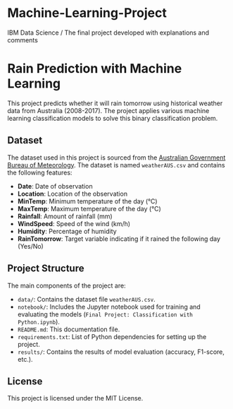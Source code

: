 # Machine-Learning-Project
IBM Data Science / The final project developed with explanations and comments
# Rain Prediction with Machine Learning

This project predicts whether it will rain tomorrow using historical weather data from Australia (2008-2017). The project applies various machine learning classification models to solve this binary classification problem.

## Dataset

The dataset used in this project is sourced from the [Australian Government Bureau of Meteorology](http://www.bom.gov.au/climate/dwo/). The dataset is named `weatherAUS.csv` and contains the following features:
- **Date**: Date of observation
- **Location**: Location of the observation
- **MinTemp**: Minimum temperature of the day (°C)
- **MaxTemp**: Maximum temperature of the day (°C)
- **Rainfall**: Amount of rainfall (mm)
- **WindSpeed**: Speed of the wind (km/h)
- **Humidity**: Percentage of humidity
- **RainTomorrow**: Target variable indicating if it rained the following day (Yes/No)

## Project Structure

The main components of the project are:

- `data/`: Contains the dataset file `weatherAUS.csv`.
- `notebook/`: Includes the Jupyter notebook used for training and evaluating the models (`Final Project: Classification with Python.ipynb`).
- `README.md`: This documentation file.
- `requirements.txt`: List of Python dependencies for setting up the project.
- `results/`: Contains the results of model evaluation (accuracy, F1-score, etc.).

## License

This project is licensed under the MIT License.
